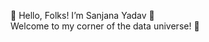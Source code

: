 👋 Hello, Folks! I’m Sanjana Yadav 🌟<br>
Welcome to my corner of the data universe! 🚀


<!---
sanjanayadav5/sanjanayadav5 is a ✨ special ✨ repository because its `README.md` (this file) appears on your GitHub profile.
You can click the Preview link to take a look at your changes.
--->
